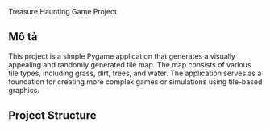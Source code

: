 Treasure Haunting Game Project

## Mô tả
This project is a simple Pygame application that generates a visually appealing and randomly generated tile map. The map consists of various tile types, including grass, dirt, trees, and water. The application serves as a foundation for creating more complex games or simulations using tile-based graphics.

## Project Structure
```
